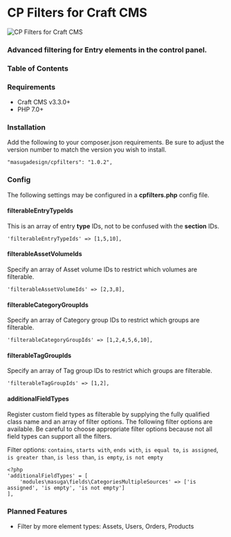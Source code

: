 # CP Filters for Craft CMS

![CP Filters for Craft CMS](https://www.gomasuga.com/uploads/software/cp-filters-demo-101.jpg?v=101)

### Advanced filtering for Entry elements in the control panel.

### Table of Contents

### Requirements

* Craft CMS v3.3.0+
* PHP 7.0+

### Installation

Add the following to your composer.json requirements. Be sure to adjust the version number to match the version you wish to install.

```
"masugadesign/cpfilters": "1.0.2",
```

### Config

The following settings may be configured in a **cpfilters.php** config file.

#### filterableEntryTypeIds

This is an array of entry __type__ IDs, not to be confused with the __section__ IDs.

```
'filterableEntryTypeIds' => [1,5,10],
```

#### filterableAssetVolumeIds

Specify an array of Asset volume IDs to restrict which volumes are filterable.

```
'filterableAssetVolumeIds' => [2,3,8],
```

#### filterableCategoryGroupIds

Specify an array of Category group IDs to restrict which groups are filterable.

```
'filterableCategoryGroupIds' => [1,2,4,5,6,10],
```

#### filterableTagGroupIds

Specify an array of Tag group IDs to restrict which groups are filterable.

```
'filterableTagGroupIds' => [1,2],
```

#### additionalFieldTypes

Register custom field types as filterable by supplying the fully qualified class name and an array of filter options. The following filter options are available. Be careful to choose appropriate filter options because not all field types can
support all the filters.

Filter options: `contains`, `starts with`, `ends with`, `is equal to`, `is assigned`, `is greater than`, `is less than`, `is empty`, `is not empty`

```
<?php
'additionalFieldTypes' = [
	'modules\masuga\fields\CategoriesMultipleSources' => ['is assigned', 'is empty', 'is not empty']
],
```

### Planned Features

- Filter by more element types: Assets, Users, Orders, Products
